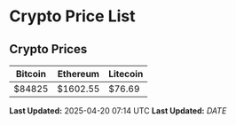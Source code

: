 # Crypto Price List

## Crypto Prices
| Bitcoin | Ethereum | Litecoin |
| ------- | -------- | -------- |
| $84825 | $1602.55 | $76.69 |
**Last Updated:** 2025-04-20 07:14 UTC
**Last Updated:** $DATE$
